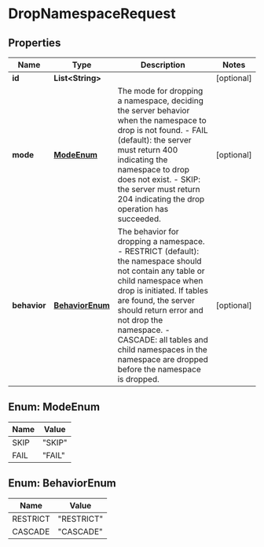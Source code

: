 

# DropNamespaceRequest


## Properties

| Name | Type | Description | Notes |
|------------ | ------------- | ------------- | -------------|
|**id** | **List&lt;String&gt;** |  |  [optional] |
|**mode** | [**ModeEnum**](#ModeEnum) | The mode for dropping a namespace, deciding the server behavior when the namespace to drop is not found. - FAIL (default): the server must return 400 indicating the namespace to drop does not exist. - SKIP: the server must return 204 indicating the drop operation has succeeded.  |  [optional] |
|**behavior** | [**BehaviorEnum**](#BehaviorEnum) | The behavior for dropping a namespace. - RESTRICT (default): the namespace should not contain any table or child namespace when drop is initiated.     If tables are found, the server should return error and not drop the namespace. - CASCADE: all tables and child namespaces in the namespace are dropped before the namespace is dropped.  |  [optional] |



## Enum: ModeEnum

| Name | Value |
|---- | -----|
| SKIP | &quot;SKIP&quot; |
| FAIL | &quot;FAIL&quot; |



## Enum: BehaviorEnum

| Name | Value |
|---- | -----|
| RESTRICT | &quot;RESTRICT&quot; |
| CASCADE | &quot;CASCADE&quot; |



